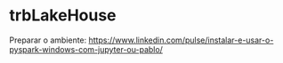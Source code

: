 # trbLakeHouse

Preparar o ambiente:
https://www.linkedin.com/pulse/instalar-e-usar-o-pyspark-windows-com-jupyter-ou-pablo/
